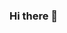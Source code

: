 ### Hi there 👋

<!--
**amarinas/amarinas** is a ✨ _special_ ✨ repository because its `README.md` (this file) appears on your GitHub profile.

Here are some ideas to get you started:

- 🔭 I’m currently working on ...React/FrontEnd/Full Stack
- 🌱 I’m currently learning ...React
- 👯 I’m looking to collaborate on ...OpenSource / Blockchain
- 🤔 I’m looking for help with ...AWS
- 💬 Ask me about ... Anything
- 📫 How to reach me: ... email me
- 😄 Pronouns: ... He/Him
- ⚡ Fun fact: ... Snowboarding and Golf is a dangerous hobbies!! and Dr Who rules!
-->
